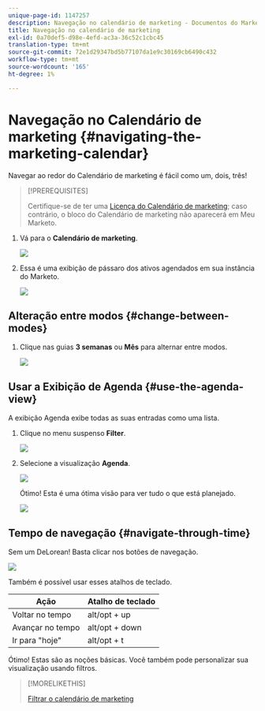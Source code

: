 ```yaml
---
unique-page-id: 1147257
description: Navegação no calendário de marketing - Documentos do Marketo - Documentação do produto
title: Navegação no calendário de marketing
exl-id: 0a70def5-d98e-4efd-ac3a-36c52c1cbc45
translation-type: tm+mt
source-git-commit: 72e1d29347bd5b77107da1e9c30169cb6490c432
workflow-type: tm+mt
source-wordcount: '165'
ht-degree: 1%

---
```


# Navegação no Calendário de marketing {#navigating-the-marketing-calendar}

Navegar ao redor do Calendário de marketing é fácil como um, dois, três!

>[!PREREQUISITES]
>
>Certifique-se de ter uma [Licença do Calendário de marketing](/help/marketo/product-docs/core-marketo-concepts/marketing-calendar/understanding-the-calendar/issue-revoke-a-marketing-calendar-license.md); caso contrário, o bloco do Calendário de marketing não aparecerá em Meu Marketo.

1. Vá para o **Calendário de marketing**.

   ![](assets/2017-05-10-15-30-47.png)

1. Essa é uma exibição de pássaro dos ativos agendados em sua instância do Marketo.

   ![](assets/image2014-9-15-16-3a44-3a22.png)

## Alteração entre modos {#change-between-modes}

1. Clique nas guias **3 semanas** ou **Mês** para alternar entre modos.

   ![](assets/image2014-9-15-16-3a46-3a16.png)

## Usar a Exibição de Agenda {#use-the-agenda-view}

A exibição Agenda exibe todas as suas entradas como uma lista.

1. Clique no menu suspenso **Filter**.

   ![](assets/image2014-9-26-10-3a29-3a6.png)

1. Selecione a visualização **Agenda**.

   ![](assets/image2014-9-26-10-3a29-3a36.png)

   Ótimo! Esta é uma ótima visão para ver tudo o que está planejado.

   ![](assets/image2014-9-26-10-3a30-3a9.png)

## Tempo de navegação {#navigate-through-time}

Sem um DeLorean! Basta clicar nos botões de navegação.

![](assets/image2014-9-26-10-3a31-3a25.png)

Também é possível usar esses atalhos de teclado.

| Ação | Atalho de teclado |
|---|---|
| Voltar no tempo | alt/opt + up |
| Avançar no tempo | alt/opt + down |
| Ir para &quot;hoje&quot; | alt/opt + t |

Ótimo! Estas são as noções básicas. Você também pode personalizar sua visualização usando filtros.

>[!MORELIKETHIS]
>
>[Filtrar o calendário de marketing](/help/marketo/product-docs/core-marketo-concepts/marketing-calendar/working-with-the-calendar/filtering-the-marketing-calendar.md)
